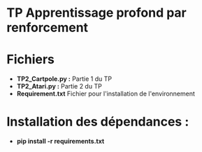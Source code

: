 # TP Apprentissage profond par renforcement #

# Fichiers 
  - **TP2_Cartpole.py :** Partie 1 du TP
  - **TP2_Atari.py :** Partie 2 du TP
  - **Requirement.txt** Fichier pour l'installation de l'environnement 
  
# Installation des dépendances :
  - **pip install -r requirements.txt**
  
